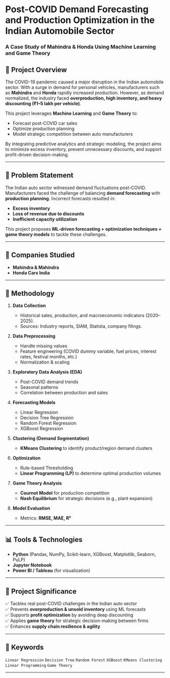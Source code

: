 # Post-COVID Demand Forecasting and Production Optimization in the Indian Automobile Sector  
### A Case Study of Mahindra & Honda Using Machine Learning and Game Theory  

## 📖 Project Overview  
The COVID-19 pandemic caused a major disruption in the Indian automobile sector. With a surge in demand for personal vehicles, manufacturers such as **Mahindra** and **Honda** rapidly increased production. However, as demand normalized, the industry faced **overproduction, high inventory, and heavy discounting (₹1–5 lakh per vehicle)**.  

This project leverages **Machine Learning** and **Game Theory** to:  
- Forecast post-COVID car sales  
- Optimize production planning  
- Model strategic competition between auto manufacturers  

By integrating predictive analytics and strategic modeling, the project aims to minimize excess inventory, prevent unnecessary discounts, and support profit-driven decision-making.  

---

## 🔑 Problem Statement  
The Indian auto sector witnessed demand fluctuations post-COVID. Manufacturers faced the challenge of balancing **demand forecasting** with **production planning**. Incorrect forecasts resulted in:  
- **Excess inventory**  
- **Loss of revenue due to discounts**  
- **Inefficient capacity utilization**  

This project proposes **ML-driven forecasting + optimization techniques + game theory models** to tackle these challenges.  

---

## 🚗 Companies Studied  
- **Mahindra & Mahindra**  
- **Honda Cars India**  

---

## 🧰 Methodology  

1. **Data Collection**  
   - Historical sales, production, and macroeconomic indicators (2020–2025).  
   - Sources: Industry reports, SIAM, Statista, company filings.  

2. **Data Preprocessing**  
   - Handle missing values  
   - Feature engineering (COVID dummy variable, fuel prices, interest rates, festival months, etc.)  
   - Normalization & scaling  

3. **Exploratory Data Analysis (EDA)**  
   - Post-COVID demand trends  
   - Seasonal patterns  
   - Correlation between production and sales  

4. **Forecasting Models**  
   - Linear Regression  
   - Decision Tree Regression  
   - Random Forest Regression  
   - XGBoost Regression  

5. **Clustering (Demand Segmentation)**  
   - **KMeans Clustering** to identify product/region demand clusters  

6. **Optimization**  
   - Rule-based Thresholding  
   - **Linear Programming (LP)** to determine optimal production volumes  

7. **Game Theory Analysis**  
   - **Cournot Model** for production competition  
   - **Nash Equilibrium** for strategic decisions (e.g., plant expansion)  

8. **Model Evaluation**  
   - Metrics: **RMSE, MAE, R²**  

---

## 📊 Tools & Technologies  
- **Python** (Pandas, NumPy, Scikit-learn, XGBoost, Matplotlib, Seaborn, PuLP)  
- **Jupyter Notebook**  
- **Power BI / Tableau** (for visualization)  

---

## 🎯 Project Significance  
✅ Tackles real post-COVID challenges in the Indian auto sector  
✅ Prevents **overproduction & unsold inventory** using ML forecasts  
✅ Supports **profit optimization** by avoiding deep discounting  
✅ Applies **game theory** for strategic decision-making between firms  
✅ Enhances **supply chain resilience & agility**  

---

## 📌 Keywords  
`Linear Regression` `Decision Tree` `Random Forest` `XGBoost` `KMeans Clustering` `Linear Programming` `Game Theory`  

---